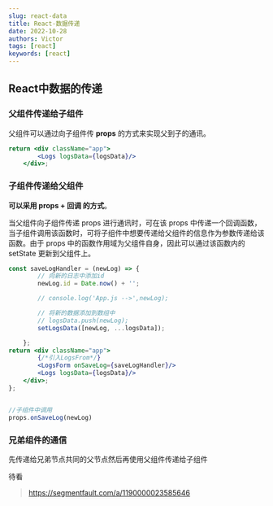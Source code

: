 ```yaml
---
slug: react-data
title: React-数据传递
date: 2022-10-28
authors: Victor
tags: [react]
keywords: [react]
---
```

## React中数据的传递

### 父组件传递给子组件

父组件可以通过向⼦组件传 **props** 的⽅式来实现父到子的通讯。

```jsx
return <div className="app">
        <Logs logsData={logsData}/>
    </div>;
```

### 子组件传递给父组件

**可以采用 props + 回调 的方式**。

当父组件向⼦组件传递 props 进行通讯时，可在该 props 中传递一个回调函数，当⼦组件调⽤该函数时，可将⼦组件中想要传递给父组件的信息作为参数传递给该函数。由于 props 中的函数作用域为父组件⾃身，因此可以通过该函数内的 setState 更新到⽗组件上。

```jsx
const saveLogHandler = (newLog) => {
        // 向新的日志中添加id
        newLog.id = Date.now() + '';

        // console.log('App.js -->',newLog);

        // 将新的数据添加到数组中
        // logsData.push(newLog);
        setLogsData([newLog, ...logsData]);

    };
return <div className="app">
        {/*引入LogsFrom*/}
        <LogsForm onSaveLog={saveLogHandler}/>
        <Logs logsData={logsData}/>
    </div>;
};


//子组件中调用
props.onSaveLog(newLog)
```

### 兄弟组件的通信

先传递给兄弟节点共同的父节点然后再使用父组件传递给子组件

待看

> <https://segmentfault.com/a/1190000023585646>
